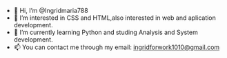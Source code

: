 - 👋 Hi, I’m @Ingridmaria788
- 👀 I’m interested in CSS and HTML,also interested in web and aplication development.
- 🌱 I’m currently learning Python and studing Analysis and System development.
- 📫 You can contact me through my email: ingridforwork1010@gmail.com

<!---
Ingridmaria788/Ingridmaria788 is a ✨ special ✨ repository because its `README.md` (this file) appears on your GitHub profile.
You can click the Preview link to take a look at your changes.
--->
